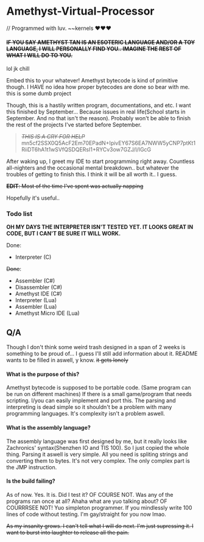 # Amethyst-Virtual-Processor

// Programmed with luv. \~~kernels ♥♥♥

#### ~~IF YOU SAY AMETHYST TAN IS AN ESOTERIC LANGUAGE AND/OR A TOY LANGUAGE, I WILL PERSONALLY FIND YOU.. IMAGINE THE REST OF WHAT I WILL DO TO YOU.~~
lol jk chill 

Embed this to your whatever! Amethyst bytecode is kind of primitive though. I HAVE no idea how proper bytecodes are done so bear with me. this is some dumb project

Though, this is a hastily written program, documentations, and etc. I want this finished by September... Because issues in real life(School starts in September. And no that isn't the reason). Probably won't be able to finish the rest of the projects I've started before September.

>*~~THIS IS A CRY FOR HELP~~* mn5cf2SSX0Q5AcF2Em70EPadN+IpivEY67S6EA7NWW5yCNP7ptKt1RiiDT6hA1t1wSVfQSDQERsI1+RYCv3ow7GZJ/l/IGcG

After waking up, I greet my IDE to start programming right away. Countless all-nighters and the occasional mental breakdown.. but whatever the troubles of getting to finish this. I think it will be all worth it.. I guess.

~~**EDIT**: Most of the time I've spent was actually napping~~

Hopefully it's useful..

### Todo list


**OH MY DAYS THE INTERPRETER ISN'T TESTED YET\. IT LOOKS GREAT IN CODE, BUT I CAN'T BE SURE IT WILL WORK\.**


Done:
 * Interpreter (C)


~~Done~~:
 * Assembler (C#)
 * Disassembler (C#)
 * Amethyst IDE (C#)
 * Interpreter (Lua)
 * Assembler (Lua)
 * Amethyst Micro IDE (Lua)



## Q/A
Though I don't think some weird trash designed in a span of 2 weeks is something to be proud of... I guess I'll still add information about it. README wants to be filled in aswell, y know. ~~it gets lonely~~
#### What is the purpose of this?
Amethyst bytecode is supposed to be portable code. (Same program can be run on different machines)
If there is a small game/program that needs scripting. I/you can easily implement and port this. The parsing and interpreting is dead simple so it shouldn't be a problem with many programming languages. It's complexity isn't a problem aswell.

#### What is the assembly language?
The assembly language was first designed by me, but it really looks like Zachronics' syntax(Shenzhen IO and TIS 100). So I just copied the whole thing.
Parsing it aswell is very simple. All you need is spliting strings and converting them to bytes. It's not very complex. The only complex part is the JMP instruction.

#### Is the build failing?

As of now. Yes. It is. Did I test it? OF COURSE NOT. Was any of the programs ran once at all? Ahaha what are yuo talking about? OF COURRRSEE NOT! Yuo simpleton programmer. If you mindlessly write 100 lines of code without testing. I'm gay/straight for you now lmao.



~~As my insanity grows. I can't tell what I will do next. I'm just supressing it. I want to burst into laughter to release all the pain.~~

